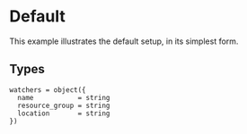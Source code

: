 # Default

This example illustrates the default setup, in its simplest form.

## Types

```hcl
watchers = object({
  name           = string
  resource_group = string
  location       = string
})
```
